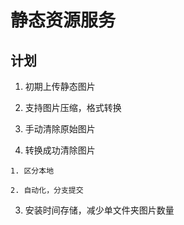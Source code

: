 # 静态资源服务

## 计划

1. 初期上传静态图片

2. 支持图片压缩，格式转换

  1. 手动清除原始图片

  2. 转换成功清除图片

    1. 区分本地

    2. 自动化，分支提交

3. 安装时间存储，减少单文件夹图片数量


